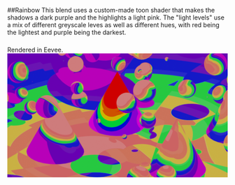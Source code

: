 ##Rainbow
This blend uses a custom-made toon shader that makes the shadows a dark purple and the highlights a light pink.
The "light levels" use a mix of different greyscale leves as well as different hues, with red being the lightest and purple being the darkest.
#####
Rendered in Eevee.
![Rainbow](rainbow.png)